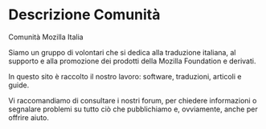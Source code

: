 # Descrizione Comunità

Comunità Mozilla Italia

Siamo un gruppo di volontari che si dedica alla traduzione italiana, al supporto e alla promozione dei prodotti della Mozilla Foundation e derivati.

In questo sito è raccolto il nostro lavoro: software, traduzioni, articoli e guide.

Vi raccomandiamo di consultare i nostri forum, per chiedere informazioni o segnalare problemi su tutto ciò che pubblichiamo e, ovviamente, anche per offrire aiuto.
